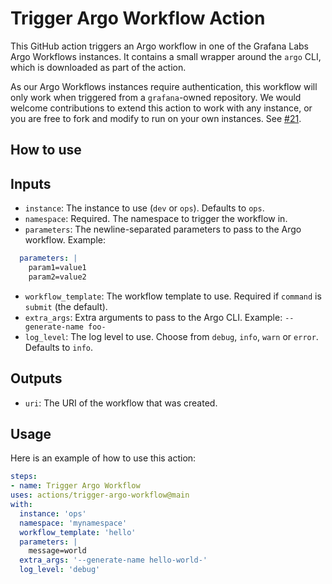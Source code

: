 # Trigger Argo Workflow Action

This GitHub action triggers an Argo workflow in one of the Grafana Labs Argo
Workflows instances. It contains a small wrapper around the `argo` CLI, which is
downloaded as part of the action.

As our Argo Workflows instances require authentication, this workflow will only
work when triggered from a `grafana`-owned repository. We would welcome
contributions to extend this action to work with any instance, or you are free
to fork and modify to run on your own instances. See [#21][issue-21].

[issue-21]: https://github.com/grafana/shared-workflows/issues/21

## How to use

## Inputs

- `instance`: The instance to use (`dev` or `ops`). Defaults to `ops`.
- `namespace`: Required. The namespace to trigger the workflow in.
- `parameters`: The newline-separated parameters to pass to the Argo workflow. Example:
```yaml
  parameters: |
    param1=value1
    param2=value2
```
- `workflow_template`: The workflow template to use. Required if `command` is `submit` (the default).
- `extra_args`: Extra arguments to pass to the Argo CLI. Example: `--generate-name foo-`
- `log_level`: The log level to use. Choose from `debug`, `info`, `warn` or `error`. Defaults to `info`.

## Outputs

- `uri`: The URI of the workflow that was created.

## Usage

Here is an example of how to use this action:

```yaml
steps:
- name: Trigger Argo Workflow
uses: actions/trigger-argo-workflow@main
with:
  instance: 'ops'
  namespace: 'mynamespace'
  workflow_template: 'hello'
  parameters: |
    message=world
  extra_args: '--generate-name hello-world-'
  log_level: 'debug'
```
